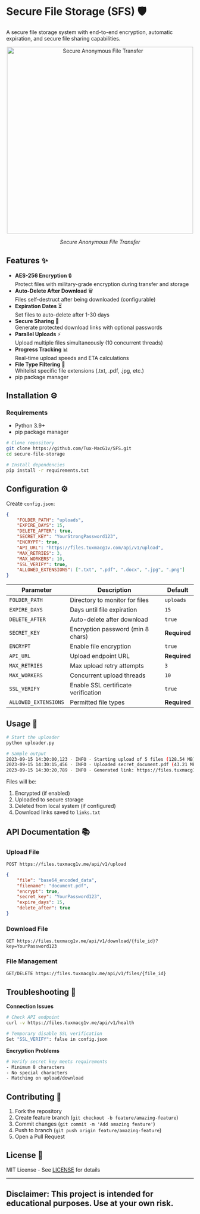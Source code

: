 
# Secure File Storage (SFS) 🛡️

A secure file storage system with end-to-end encryption, automatic expiration, and secure file sharing capabilities.

<div align="center">
  <img src="https://media2.giphy.com/media/v1.Y2lkPTc5MGI3NjExZ2VhNDM2eXp0YWZ0ZXVoZDFlenFpang1ZGFxcHhhbW43amRiaXVpYSZlcD12MV9pbnRlcm5hbF9naWZfYnlfaWQmY3Q9Zw/RHEqKwRZDwFKE/giphy.gif" alt="Secure Anonymous File Transfer" width="500"/>
  <p><i>Secure Anonymous File Transfer</i></p>
</div>


## Features ✨

- **AES-256 Encryption** 🔒  
  Protect files with military-grade encryption during transfer and storage
- **Auto-Delete After Download** 🗑️  
  Files self-destruct after being downloaded (configurable)
- **Expiration Dates** ⏳  
  Set files to auto-delete after 1-30 days
- **Secure Sharing** 🔗  
  Generate protected download links with optional passwords
- **Parallel Uploads** ⚡  
  Upload multiple files simultaneously (10 concurrent threads)
- **Progress Tracking** 📊  
  Real-time upload speeds and ETA calculations
- **File Type Filtering** 📁  
  Whitelist specific file extensions (.txt, .pdf, .jpg, etc.)
- pip package manager

## Installation ⚙️

### Requirements
- Python 3.9+
- pip package manager

```bash
# Clone repository
git clone https://github.com/Tux-MacG1v/SFS.git
cd secure-file-storage

# Install dependencies
pip install -r requirements.txt
```

## Configuration ⚙️

Create `config.json`:
```json
{
    "FOLDER_PATH": "uploads",
    "EXPIRE_DAYS": 15,
    "DELETE_AFTER": true,
    "SECRET_KEY": "YourStrongPassword123",
    "ENCRYPT": true,
    "API_URL": "https://files.tuxmacg1v.com/api/v1/upload",
    "MAX_RETRIES": 3,
    "MAX_WORKERS": 10,
    "SSL_VERIFY": true,
    "ALLOWED_EXTENSIONS": [".txt", ".pdf", ".docx", ".jpg", ".png"]
}
```

| Parameter           | Description                                | Default     |
|---------------------|--------------------------------------------|-------------|
| `FOLDER_PATH`       | Directory to monitor for files             | `uploads`   |
| `EXPIRE_DAYS`       | Days until file expiration                 | `15`        |
| `DELETE_AFTER`      | Auto-delete after download                 | `true`      |
| `SECRET_KEY`        | Encryption password (min 8 chars)          | **Required**|
| `ENCRYPT`           | Enable file encryption                     | `true`      |
| `API_URL`           | Upload endpoint URL                        | **Required**|
| `MAX_RETRIES`       | Max upload retry attempts                  | `3`         |
| `MAX_WORKERS`       | Concurrent upload threads                  | `10`        |
| `SSL_VERIFY`        | Enable SSL certificate verification        | `true`      |
| `ALLOWED_EXTENSIONS`| Permitted file types                       | **Required**|

## Usage 🚀

```bash
# Start the uploader
python uploader.py

# Sample output
2023-09-15 14:30:00,123 - INFO - Starting upload of 5 files (128.54 MB)
2023-09-15 14:30:15,456 - INFO - Uploaded secret_document.pdf (43.21 MB/s)
2023-09-15 14:30:20,789 - INFO - Generated link: https://files.tuxmacg1v.me/download/a1b2c3d4
```

Files will be:
1. Encrypted (if enabled)
2. Uploaded to secure storage
3. Deleted from local system (if configured)
4. Download links saved to `links.txt`

## API Documentation 📚

### Upload File
```http
POST https://files.tuxmacg1v.me/api/v1/upload
```
```json
{
    "file": "base64_encoded_data",
    "filename": "document.pdf",
    "encrypt": true,
    "secret_key": "YourPassword123",
    "expire_days": 15,
    "delete_after": true
}
```

### Download File
```http
GET https://files.tuxmacg1v.me/api/v1/download/{file_id}?key=YourPassword123
```

### File Management
```http
GET/DELETE https://files.tuxmacg1v.me/api/v1/files/{file_id}
```

## Troubleshooting 🚨

**Connection Issues**  
```bash
# Check API endpoint
curl -v https://files.tuxmacg1v.me/api/v1/health

# Temporary disable SSL verification
Set "SSL_VERIFY": false in config.json
```

**Encryption Problems**  
```bash
# Verify secret key meets requirements
- Minimum 8 characters
- No special characters
- Matching on upload/download
```

## Contributing 🤝

1. Fork the repository
2. Create feature branch (`git checkout -b feature/amazing-feature`)
3. Commit changes (`git commit -m 'Add amazing feature'`)
4. Push to branch (`git push origin feature/amazing-feature`)
5. Open a Pull Request

## License 📄
MIT License - See [LICENSE](LICENSE) for details

---
**Disclaimer**: This project is intended for educational purposes. Use at your own risk.
---

